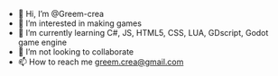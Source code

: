 - 👋 Hi, I’m @Greem-crea
- 👀 I’m interested in making games
- 🌱 I’m currently learning C#, JS, HTML5, CSS, LUA, GDscript, Godot game engine
- 💞️ I’m not looking to collaborate
- 📫 How to reach me greem.crea@gmail.com

<!---
Greem-crea/Greem-crea is a ✨ special ✨ repository because its `README.md` (this file) appears on your GitHub profile.
You can click the Preview link to take a look at your changes.
--->
